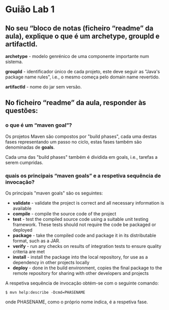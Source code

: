# Guião Lab 1

## No seu “bloco de notas (ficheiro “readme” da aula), explique o que é um archetype, groupId e artifactId.

**archetype** - modelo genrénico de uma componente importante num sistema.

**groupId** - identificador único de cada projeto, este deve seguir as "Java's package name rules", i.e., o mesmo começa pelo domain name revertido.

**artifactId** - nome do jar sem versão.

## No ficheiro “readme” da aula, responder às questões:

### o que é um “maven goal”?

Os projetos Maven são compostos por "build phases", cada uma destas fases representando um passo no ciclo, estas fases também são denominadas de **goals**.

Cada uma das "build phases" também é dividida em goals, i.e., tarefas a serem cumpridas.

### quais os principais “maven goals” e a respetiva sequência de invocação?
Os principais "maven goals" são os seguintes:
* **validate** - validate the project is correct and all necessary information is available
* **compile** - compile the source code of the project
* **test** - test the compiled source code using a suitable unit testing framework. These tests should not require the code be packaged or deployed
* **package** - take the compiled code and package it in its distributable format, such as a JAR.
* **verify** - run any checks on results of integration tests to ensure quality criteria are met
* **install** - install the package into the local repository, for use as a dependency in other projects locally
* **deploy** - done in the build environment, copies the final package to the remote repository for sharing with other developers and projects

A respetiva sequência de invocação obtém-se com o seguinte comando:

```
$ mvn help:describe -Dcmd=PHASENAME 
```
onde PHASENAME, como o próprio nome indica, é a respetiva fase.

